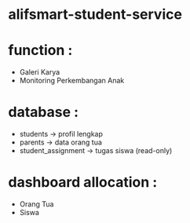 # alifsmart-student-service

# function :
- Galeri Karya
- Monitoring Perkembangan Anak

# database :
- students -> profil lengkap
- parents -> data orang tua
- student_assignment -> tugas siswa (read-only)

# dashboard allocation :
- Orang Tua
- Siswa
